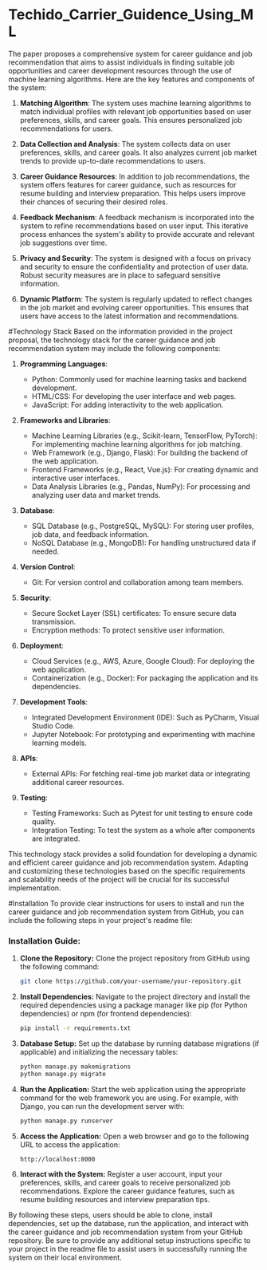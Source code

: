 # Techido_Carrier_Guidence_Using_ML
 The paper proposes a comprehensive system for career guidance and job recommendation that aims to assist individuals in finding suitable job opportunities and career development resources through the use of machine learning algorithms. Here are the key features and components of the system:

1. **Matching Algorithm**: The system uses machine learning algorithms to match individual profiles with relevant job opportunities based on user preferences, skills, and career goals. This ensures personalized job recommendations for users.

2. **Data Collection and Analysis**: The system collects data on user preferences, skills, and career goals. It also analyzes current job market trends to provide up-to-date recommendations to users.

3. **Career Guidance Resources**: In addition to job recommendations, the system offers features for career guidance, such as resources for resume building and interview preparation. This helps users improve their chances of securing their desired roles.

4. **Feedback Mechanism**: A feedback mechanism is incorporated into the system to refine recommendations based on user input. This iterative process enhances the system's ability to provide accurate and relevant job suggestions over time.

5. **Privacy and Security**: The system is designed with a focus on privacy and security to ensure the confidentiality and protection of user data. Robust security measures are in place to safeguard sensitive information.

6. **Dynamic Platform**: The system is regularly updated to reflect changes in the job market and evolving career opportunities. This ensures that users have access to the latest information and recommendations.

#Technology Stack
 Based on the information provided in the project proposal, the technology stack for the career guidance and job recommendation system may include the following components:

1. **Programming Languages**:
   - Python: Commonly used for machine learning tasks and backend development.
   - HTML/CSS: For developing the user interface and web pages.
   - JavaScript: For adding interactivity to the web application.

2. **Frameworks and Libraries**:
   - Machine Learning Libraries (e.g., Scikit-learn, TensorFlow, PyTorch): For implementing machine learning algorithms for job matching.
   - Web Framework (e.g., Django, Flask): For building the backend of the web application.
   - Frontend Frameworks (e.g., React, Vue.js): For creating dynamic and interactive user interfaces.
   - Data Analysis Libraries (e.g., Pandas, NumPy): For processing and analyzing user data and market trends.

3. **Database**:
   - SQL Database (e.g., PostgreSQL, MySQL): For storing user profiles, job data, and feedback information.
   - NoSQL Database (e.g., MongoDB): For handling unstructured data if needed.

4. **Version Control**:
   - Git: For version control and collaboration among team members.

5. **Security**:
   - Secure Socket Layer (SSL) certificates: To ensure secure data transmission.
   - Encryption methods: To protect sensitive user information.

6. **Deployment**:
   - Cloud Services (e.g., AWS, Azure, Google Cloud): For deploying the web application.
   - Containerization (e.g., Docker): For packaging the application and its dependencies.

7. **Development Tools**:
   - Integrated Development Environment (IDE): Such as PyCharm, Visual Studio Code.
   - Jupyter Notebook: For prototyping and experimenting with machine learning models.

8. **APIs**:
   - External APIs: For fetching real-time job market data or integrating additional career resources.

9. **Testing**:
   - Testing Frameworks: Such as Pytest for unit testing to ensure code quality.
   - Integration Testing: To test the system as a whole after components are integrated.

This technology stack provides a solid foundation for developing a dynamic and efficient career guidance and job recommendation system. Adapting and customizing these technologies based on the specific requirements and scalability needs of the project will be crucial for its successful implementation.  

#Installation 
 To provide clear instructions for users to install and run the career guidance and job recommendation system from GitHub, you can include the following steps in your project's readme file:

### Installation Guide:

1. **Clone the Repository:**
   Clone the project repository from GitHub using the following command:
   ```bash
   git clone https://github.com/your-username/your-repository.git
   ```

2. **Install Dependencies:**
   Navigate to the project directory and install the required dependencies using a package manager like pip (for Python dependencies) or npm (for frontend dependencies):
   ```bash
   pip install -r requirements.txt
   ```

3. **Database Setup:**
   Set up the database by running database migrations (if applicable) and initializing the necessary tables:
   ```bash
   python manage.py makemigrations
   python manage.py migrate
   ```

4. **Run the Application:**
   Start the web application using the appropriate command for the web framework you are using. For example, with Django, you can run the development server with:
   ```bash
   python manage.py runserver
   ```

5. **Access the Application:**
   Open a web browser and go to the following URL to access the application:
   ```
   http://localhost:8000
   ```

6. **Interact with the System:**
   Register a user account, input your preferences, skills, and career goals to receive personalized job recommendations. Explore the career guidance features, such as resume building resources and interview preparation tips.

By following these steps, users should be able to clone, install dependencies, set up the database, run the application, and interact with the career guidance and job recommendation system from your GitHub repository. Be sure to provide any additional setup instructions specific to your project in the readme file to assist users in successfully running the system on their local environment.  
